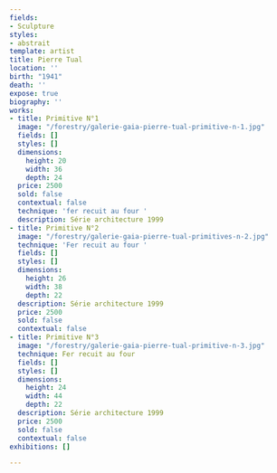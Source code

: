 ```yaml
---
fields:
- Sculpture
styles:
- abstrait
template: artist
title: Pierre Tual
location: ''
birth: "1941"
death: ''
expose: true
biography: ''
works:
- title: Primitive N°1
  image: "/forestry/galerie-gaia-pierre-tual-primitive-n-1.jpg"
  fields: []
  styles: []
  dimensions:
    height: 20
    width: 36
    depth: 24
  price: 2500
  sold: false
  contextual: false
  technique: 'fer recuit au four '
  description: Série architecture 1999
- title: Primitive N°2
  image: "/forestry/galerie-gaia-pierre-tual-primitives-n-2.jpg"
  technique: 'Fer recuit au four '
  fields: []
  styles: []
  dimensions:
    height: 26
    width: 38
    depth: 22
  description: Série architecture 1999
  price: 2500
  sold: false
  contextual: false
- title: Primitive N°3
  image: "/forestry/galerie-gaia-pierre-tual-primitive-n-3.jpg"
  technique: Fer recuit au four
  fields: []
  styles: []
  dimensions:
    height: 24
    width: 44
    depth: 22
  description: Série architecture 1999
  price: 2500
  sold: false
  contextual: false
exhibitions: []

---
```

